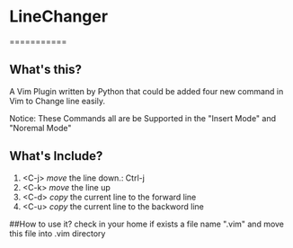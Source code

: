 
# LineChanger
===========
## What's this?
A Vim Plugin written by Python that could be added four new command in Vim to Change line easily.

Notice: These Commands all are be Supported in the "Insert Mode" and "Noremal Mode"

## What's Include?
1. &lt;C-j> *move* the line down.: Ctrl-j
2. &lt;C-k> *move* the line up
3. &lt;C-d> *copy* the current line to the forward line
3. &lt;C-u> *copy* the current line to the backword line

##How to use it?
check in your home if exists a file name ".vim"
and move this file into .vim directory
